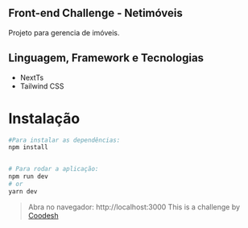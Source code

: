 ## Front-end Challenge - Netimóveis

Projeto para gerencia de imóveis.


## Linguagem, Framework e Tecnologias
- NextTs
- Tailwind CSS


# Instalação
```bash
#Para instalar as dependências:
npm install


# Para rodar a aplicação:
npm run dev
# or
yarn dev
```

> Abra no navegador: http://localhost:3000
>  This is a challenge by [Coodesh](https://coodesh.com/)
